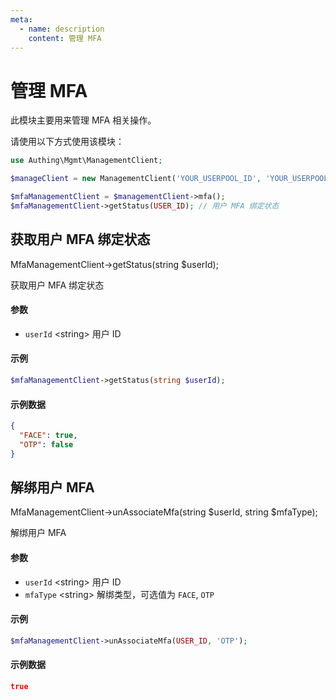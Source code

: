 ```yaml
---
meta:
  - name: description
    content: 管理 MFA
---
```


# 管理 MFA

<LastUpdated/>

此模块主要用来管理 MFA 相关操作。

请使用以下方式使用该模块：

```php
use Authing\Mgmt\ManagementClient;

$manageClient = new ManagementClient('YOUR_USERPOOL_ID', 'YOUR_USERPOOL_SECRET');

$mfaManagementClient = $managementClient->mfa();
$mfaManagementClient->getStatus(USER_ID); // 用户 MFA 绑定状态
```

## 获取用户 MFA 绑定状态

MfaManagementClient->getStatus(string $userId);

获取用户 MFA 绑定状态

#### 参数

- `userId` \<string\> 用户 ID

#### 示例

```php
$mfaManagementClient->getStatus(string $userId);
```

#### 示例数据

```json
{
  "FACE": true,
  "OTP": false
}
```

## 解绑用户 MFA

MfaManagementClient->unAssociateMfa(string $userId, string $mfaType);

解绑用户 MFA

#### 参数

- `userId` \<string\> 用户 ID
- `mfaType` \<string\> 解绑类型，可选值为 `FACE`, `OTP`

#### 示例

```php
$mfaManagementClient->unAssociateMfa(USER_ID, 'OTP');
```

#### 示例数据

```json
true
```
